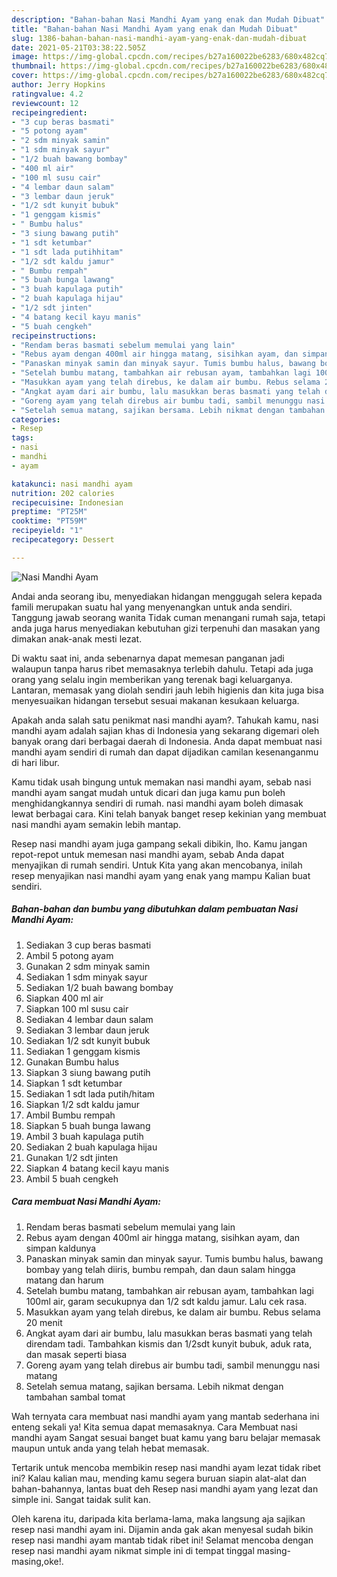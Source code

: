 ```yaml
---
description: "Bahan-bahan Nasi Mandhi Ayam yang enak dan Mudah Dibuat"
title: "Bahan-bahan Nasi Mandhi Ayam yang enak dan Mudah Dibuat"
slug: 1386-bahan-bahan-nasi-mandhi-ayam-yang-enak-dan-mudah-dibuat
date: 2021-05-21T03:38:22.505Z
image: https://img-global.cpcdn.com/recipes/b27a160022be6283/680x482cq70/nasi-mandhi-ayam-foto-resep-utama.jpg
thumbnail: https://img-global.cpcdn.com/recipes/b27a160022be6283/680x482cq70/nasi-mandhi-ayam-foto-resep-utama.jpg
cover: https://img-global.cpcdn.com/recipes/b27a160022be6283/680x482cq70/nasi-mandhi-ayam-foto-resep-utama.jpg
author: Jerry Hopkins
ratingvalue: 4.2
reviewcount: 12
recipeingredient:
- "3 cup beras basmati"
- "5 potong ayam"
- "2 sdm minyak samin"
- "1 sdm minyak sayur"
- "1/2 buah bawang bombay"
- "400 ml air"
- "100 ml susu cair"
- "4 lembar daun salam"
- "3 lembar daun jeruk"
- "1/2 sdt kunyit bubuk"
- "1 genggam kismis"
- " Bumbu halus"
- "3 siung bawang putih"
- "1 sdt ketumbar"
- "1 sdt lada putihhitam"
- "1/2 sdt kaldu jamur"
- " Bumbu rempah"
- "5 buah bunga lawang"
- "3 buah kapulaga putih"
- "2 buah kapulaga hijau"
- "1/2 sdt jinten"
- "4 batang kecil kayu manis"
- "5 buah cengkeh"
recipeinstructions:
- "Rendam beras basmati sebelum memulai yang lain"
- "Rebus ayam dengan 400ml air hingga matang, sisihkan ayam, dan simpan kaldunya"
- "Panaskan minyak samin dan minyak sayur. Tumis bumbu halus, bawang bombay yang telah diiris, bumbu rempah, dan daun salam hingga matang dan harum"
- "Setelah bumbu matang, tambahkan air rebusan ayam, tambahkan lagi 100ml air, garam secukupnya dan 1/2 sdt kaldu jamur. Lalu cek rasa."
- "Masukkan ayam yang telah direbus, ke dalam air bumbu. Rebus selama 20 menit"
- "Angkat ayam dari air bumbu, lalu masukkan beras basmati yang telah direndam tadi. Tambahkan kismis dan 1/2sdt kunyit bubuk, aduk rata, dan masak seperti biasa"
- "Goreng ayam yang telah direbus air bumbu tadi, sambil menunggu nasi matang"
- "Setelah semua matang, sajikan bersama. Lebih nikmat dengan tambahan sambal tomat"
categories:
- Resep
tags:
- nasi
- mandhi
- ayam

katakunci: nasi mandhi ayam 
nutrition: 202 calories
recipecuisine: Indonesian
preptime: "PT25M"
cooktime: "PT59M"
recipeyield: "1"
recipecategory: Dessert

---
```



![Nasi Mandhi Ayam](https://img-global.cpcdn.com/recipes/b27a160022be6283/680x482cq70/nasi-mandhi-ayam-foto-resep-utama.jpg)

Andai anda seorang ibu, menyediakan hidangan menggugah selera kepada famili merupakan suatu hal yang menyenangkan untuk anda sendiri. Tanggung jawab seorang  wanita Tidak cuman menangani rumah saja, tetapi anda juga harus menyediakan kebutuhan gizi terpenuhi dan masakan yang dimakan anak-anak mesti lezat.

Di waktu  saat ini, anda sebenarnya dapat memesan panganan jadi walaupun tanpa harus ribet memasaknya terlebih dahulu. Tetapi ada juga orang yang selalu ingin memberikan yang terenak bagi keluarganya. Lantaran, memasak yang diolah sendiri jauh lebih higienis dan kita juga bisa menyesuaikan hidangan tersebut sesuai makanan kesukaan keluarga. 



Apakah anda salah satu penikmat nasi mandhi ayam?. Tahukah kamu, nasi mandhi ayam adalah sajian khas di Indonesia yang sekarang digemari oleh banyak orang dari berbagai daerah di Indonesia. Anda dapat membuat nasi mandhi ayam sendiri di rumah dan dapat dijadikan camilan kesenanganmu di hari libur.

Kamu tidak usah bingung untuk memakan nasi mandhi ayam, sebab nasi mandhi ayam sangat mudah untuk dicari dan juga kamu pun boleh menghidangkannya sendiri di rumah. nasi mandhi ayam boleh dimasak lewat berbagai cara. Kini telah banyak banget resep kekinian yang membuat nasi mandhi ayam semakin lebih mantap.

Resep nasi mandhi ayam juga gampang sekali dibikin, lho. Kamu jangan repot-repot untuk memesan nasi mandhi ayam, sebab Anda dapat menyajikan di rumah sendiri. Untuk Kita yang akan mencobanya, inilah resep menyajikan nasi mandhi ayam yang enak yang mampu Kalian buat sendiri.

<!--inarticleads1-->

##### Bahan-bahan dan bumbu yang dibutuhkan dalam pembuatan Nasi Mandhi Ayam:

1. Sediakan 3 cup beras basmati
1. Ambil 5 potong ayam
1. Gunakan 2 sdm minyak samin
1. Sediakan 1 sdm minyak sayur
1. Sediakan 1/2 buah bawang bombay
1. Siapkan 400 ml air
1. Siapkan 100 ml susu cair
1. Sediakan 4 lembar daun salam
1. Sediakan 3 lembar daun jeruk
1. Sediakan 1/2 sdt kunyit bubuk
1. Sediakan 1 genggam kismis
1. Gunakan  Bumbu halus
1. Siapkan 3 siung bawang putih
1. Siapkan 1 sdt ketumbar
1. Sediakan 1 sdt lada putih/hitam
1. Siapkan 1/2 sdt kaldu jamur
1. Ambil  Bumbu rempah
1. Siapkan 5 buah bunga lawang
1. Ambil 3 buah kapulaga putih
1. Sediakan 2 buah kapulaga hijau
1. Gunakan 1/2 sdt jinten
1. Siapkan 4 batang kecil kayu manis
1. Ambil 5 buah cengkeh




<!--inarticleads2-->

##### Cara membuat Nasi Mandhi Ayam:

1. Rendam beras basmati sebelum memulai yang lain
1. Rebus ayam dengan 400ml air hingga matang, sisihkan ayam, dan simpan kaldunya
1. Panaskan minyak samin dan minyak sayur. Tumis bumbu halus, bawang bombay yang telah diiris, bumbu rempah, dan daun salam hingga matang dan harum
1. Setelah bumbu matang, tambahkan air rebusan ayam, tambahkan lagi 100ml air, garam secukupnya dan 1/2 sdt kaldu jamur. Lalu cek rasa.
1. Masukkan ayam yang telah direbus, ke dalam air bumbu. Rebus selama 20 menit
1. Angkat ayam dari air bumbu, lalu masukkan beras basmati yang telah direndam tadi. Tambahkan kismis dan 1/2sdt kunyit bubuk, aduk rata, dan masak seperti biasa
1. Goreng ayam yang telah direbus air bumbu tadi, sambil menunggu nasi matang
1. Setelah semua matang, sajikan bersama. Lebih nikmat dengan tambahan sambal tomat




Wah ternyata cara membuat nasi mandhi ayam yang mantab sederhana ini enteng sekali ya! Kita semua dapat memasaknya. Cara Membuat nasi mandhi ayam Sangat sesuai banget buat kamu yang baru belajar memasak maupun untuk anda yang telah hebat memasak.

Tertarik untuk mencoba membikin resep nasi mandhi ayam lezat tidak ribet ini? Kalau kalian mau, mending kamu segera buruan siapin alat-alat dan bahan-bahannya, lantas buat deh Resep nasi mandhi ayam yang lezat dan simple ini. Sangat taidak sulit kan. 

Oleh karena itu, daripada kita berlama-lama, maka langsung aja sajikan resep nasi mandhi ayam ini. Dijamin anda gak akan menyesal sudah bikin resep nasi mandhi ayam mantab tidak ribet ini! Selamat mencoba dengan resep nasi mandhi ayam nikmat simple ini di tempat tinggal masing-masing,oke!.

